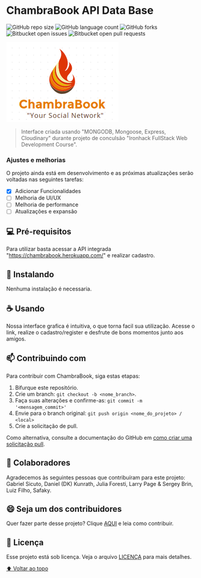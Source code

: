 # ChambraBook API Data Base

![GitHub repo size](https://img.shields.io/github/repo-size/iuricode/README-template?style=for-the-badge)
![GitHub language count](https://img.shields.io/github/languages/count/iuricode/README-template?style=for-the-badge)
![GitHub forks](https://img.shields.io/github/forks/iuricode/README-template?style=for-the-badge)
![Bitbucket open issues](https://img.shields.io/bitbucket/issues/iuricode/README-template?style=for-the-badge)
![Bitbucket open pull requests](https://img.shields.io/bitbucket/pr-raw/iuricode/README-template?style=for-the-badge)

<img src="./Screenshot from 2021-10-25 19-31-07.png" alt="">

> Interface criada usando "MONGODB, Mongoose, Express, Cloudinary" durante projeto de conculsão "Ironhack FullStack Web Development Course".

### Ajustes e melhorias

O projeto ainda está em desenvolvimento e as próximas atualizações serão voltadas nas seguintes tarefas:

- [X] Adicionar Funcionalidades
- [ ] Melhoria de UI/UX
- [ ] Melhoria de performance 
- [ ] Atualizações e expansão 

## 💻 Pré-requisitos

Para utilizar basta acessar a API integrada "https://chambrabook.herokuapp.com/" e realizar cadastro.

## 🚀 Instalando <ChambraBook>
Nenhuma instalação é necessaria.

## ☕ Usando <ChambraBook>
Nossa interface grafica é intuitiva, o que torna facil sua utilização. Acesse o link, realize o cadastro/register e desfrute de bons momentos junto aos amigos.

## 📫 Contribuindo com <ChambraBook>

Para contribuir com ChambraBook, siga estas etapas:

1. Bifurque este repositório.
2. Crie um branch: `git checkout -b <nome_branch>`.
3. Faça suas alterações e confirme-as: `git commit -m '<mensagem_commit>'`
4. Envie para o branch original: `git push origin <nome_do_projeto> / <local>`
5. Crie a solicitação de pull.

Como alternativa, consulte a documentação do GitHub em [como criar uma solicitação pull](https://help.github.com/en/github/collaborating-with-issues-and-pull-requests/creating-a-pull-request).

## 🤝 Colaboradores

Agradecemos às seguintes pessoas que contribuíram para este projeto:
Gabriel Sicuto, Daniel (DK) Kunrath, Julia Foresti, Larry Page & Sergey Brin, Luiz Filho, Safaky.
## 😄 Seja um dos contribuidores<br>

Quer fazer parte desse projeto? Clique [AQUI](CONTRIBUTING.md) e leia como contribuir.

## 📝 Licença

Esse projeto está sob licença. Veja o arquivo [LICENÇA](LICENSE.md) para mais detalhes.

[⬆ Voltar ao topo](ChambraBook)<br>

